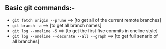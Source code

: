 ## Basic git commands:-

* `git fetch origin --prune`    ==> [to get all of the current remote branches]
* `git branch -a`   ==> [to get all branch names]
* `git log --oneline -5`    ==> [to get the first five commits in oneline style]
* `git log --oneline --decorate --all --graph`  ==> [to get full senario of all branches]